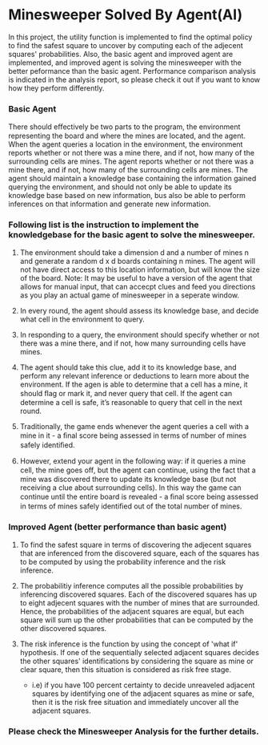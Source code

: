 # Minesweeper Solved By Agent(AI)

In this project, the utility function is implemented to find the optimal policy to find the safest square to uncover by computing each of the adjecent squares' probabilities.
Also, the basic agent and improved agent are implemented, and improved agent is solving the minesweeper with the better peformance than the basic agent.
Performance comparison analysis is indicated in the analysis report, so please check it out if you want to know how they perform differently.

### Basic Agent
There should eﬀectively be two parts to the program, the environment representing the board and where the mines are located, and the agent. When the agent queries a location in the environment, the environment reports whether or not there was a mine there, and if not, how many of the surrounding cells are mines. The agent reports whether or not there was a mine there, and if not, how many of the surrounding cells are mines. The agent should maintain a knowledge base containing the information gained querying the environment, and should not only be able to update its knowledge base based on new information, bus also be able to perform inferences on that information and generate new information. 

### Following list is the instruction to implement the knowledgebase for the basic agent to solve the minesweeper. 

1. The environment should take a dimension d and a number of mines n and generate a random d x d boards containing n mines. The agent will not have direct access to this location information, but will know the size of the board. Note: It may be useful to have a version of the agent that allows for manual input, that can accecpt clues and feed you directions as you play an actual game of minesweeper in a seperate window.

2. In every round, the agent should assess its knowledge base, and decide what cell in the environment to query. 

3. In responding to a query, the environment should specify whether or not there was a mine there, and if not, how many surrounding cells have mines. 

4. The agent should take this clue, add it to its knowledge base, and perform any relevant inference or deductions to learn more about the environment. If the agen is able to determine that a cell has a mine, it should ﬂag or mark it, and never query that cell. If the agent can determine a cell is safe, it’s reasonable to query that cell in the next round.

5. Traditionally, the game ends whenever the agent queries a cell with a mine in it - a ﬁnal score being assessed in terms of number of mines safely identiﬁed. 

6. However, extend your agent in the following way: if it queries a mine cell, the mine goes oﬀ, but the agent can continue, using the fact that a mine was discovered there to update its knowledge base (but not receiving a clue about surrounding cells). In this way the game can continue until the entire board is revealed - a ﬁnal score being assessed in terms of mines safely identiﬁed out of the total number of mines.


### Improved Agent (better performance than basic agent)

1. To find the safest square in terms of discovering the adjecent squares that are inferenced from the discovered square, each of the squares has to be computed by using the probability inference and the risk inference.

2. The probabilitiy inference computes all the possible probabilities by inferencing discovered squares. Each of the discovered squares has up to eight adjecent squares with the number of mines that are surrounded. Hence, the probabilities of the adjacent squares are equal, but each square will sum up the other probabilities that can be computed by the other discovered squares. 

3. The risk inference is the function by using the concept of 'what if' hypothesis. If one of the sequentially selected adjacent squares decides the other squares' identifications by considering the square as mine or clear square, then this situation is considered as risk free stage.
    - i.e) if you have 100 percent certainty to decide unreaveled adjacent squares by identifying one of the adjacent squares as mine or safe, then it is the risk free situation and immediately uncover all the adjacent squares.

### Please check the Minesweeper Analysis for the further details.
